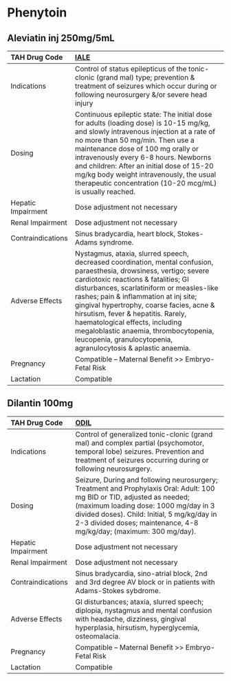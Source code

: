 # Phenytoin

## Aleviatin inj 250mg/5mL

| TAH Drug Code      | [**IALE**](https://www.tahsda.org.tw/drugs/hissearch.php?drug_code=IALE)                                                                                                                                                                                                                                                                                                                                                                                                           |
|:-------------------|:-----------------------------------------------------------------------------------------------------------------------------------------------------------------------------------------------------------------------------------------------------------------------------------------------------------------------------------------------------------------------------------------------------------------------------------------------------------------------------------|
| Indications        | Control of status epilepticus of the tonic-clonic (grand mal) type; prevention & treatment of seizures which occur during or following neurosurgery &/or severe head injury                                                                                                                                                                                                                                                                                                        |
| Dosing             | Continuous epileptic state: The initial dose for adults (loading dose) is 10-15 mg/kg, and slowly intravenous injection at a rate of no more than 50 mg/min. Then use a maintenance dose of 100 mg orally or intravenously every 6-8 hours. Newborns and children: After an initial dose of 15-20 mg/kg body weight intravenously, the usual therapeutic concentration (10-20 mcg/mL) is usually reached.                                                                          |
| Hepatic Impairment | Dose adjustment not necessary                                                                                                                                                                                                                                                                                                                                                                                                                                                      |
| Renal Impairment   | Dose adjustment not necessary                                                                                                                                                                                                                                                                                                                                                                                                                                                      |
| Contraindications  | Sinus bradycardia, heart block, Stokes-Adams syndrome.                                                                                                                                                                                                                                                                                                                                                                                                                             |
| Adverse Effects    | Nystagmus, ataxia, slurred speech, decreased coordination, mental confusion, paraesthesia, drowsiness, vertigo; severe cardiotoxic reactions & fatalities; GI disturbances, scarlatiniform or measles-like rashes; pain & inflammation at inj site; gingival hypertrophy, coarse facies, acne & hirsutism, fever & hepatitis. Rarely, haematological effects, including megaloblastic anaemia, thrombocytopenia, leucopenia, granulocytopenia, agranulocytosis & aplastic anaemia. |
| Pregnancy          | Compatible – Maternal Benefit >> Embryo-Fetal Risk                                                                                                                                                                                                                                                                                                                                                                                                                                 |
| Lactation          | Compatible                                                                                                                                                                                                                                                                                                                                                                                                                                                                         |

## Dilantin 100mg

| TAH Drug Code      | [**ODIL**](https://www.tahsda.org.tw/drugs/hissearch.php?drug_code=ODIL)                                                                                                                                                                                                               |
|:-------------------|:---------------------------------------------------------------------------------------------------------------------------------------------------------------------------------------------------------------------------------------------------------------------------------------|
| Indications        | Control of generalized tonic-clonic (grand mal) and complex partial (psychomotor, temporal lobe) seizures. Prevention and treatment of seizures occurring during or following neurosurgery.                                                                                            |
| Dosing             | Seizure, During and following neurosurgery; Treatment and Prophylaxis Oral: Adult: 100 mg BID or TID, adjusted as needed; (maximum loading dose: 1000 mg/day in 3 divided doses). Child: Initial, 5 mg/kg/day in 2-3 divided doses; maintenance, 4-8 mg/kg/day; (maximum: 300 mg/day). |
| Hepatic Impairment | Dose adjustment not necessary                                                                                                                                                                                                                                                          |
| Renal Impairment   | Dose adjustment not necessary                                                                                                                                                                                                                                                          |
| Contraindications  | Sinus bradycardia, sino-atrial block, 2nd and 3rd degree AV block or in patients with Adams-Stokes sybdrome.                                                                                                                                                                           |
| Adverse Effects    | GI disturbances; ataxia, slurred speech; diplopia, nystagmus and mental confusion with headache, dizziness, gingival hyperplasia, hirsutism, hyperglycemia, osteomalacia.                                                                                                              |
| Pregnancy          | Compatible – Maternal Benefit >> Embryo-Fetal Risk                                                                                                                                                                                                                                     |
| Lactation          | Compatible                                                                                                                                                                                                                                                                             |

